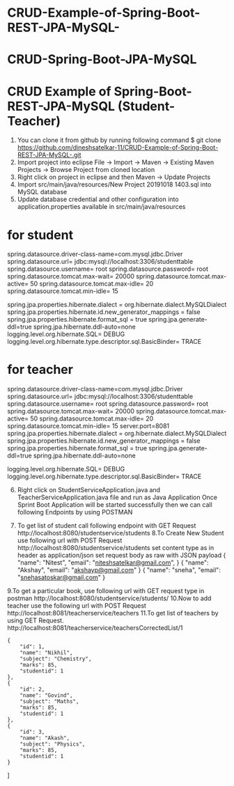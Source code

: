 # CRUD-Example-of-Spring-Boot-REST-JPA-MySQL-
# CRUD-Spring-Boot-JPA-MySQL
# CRUD Example of Spring-Boot-REST-JPA-MySQL (Student-Teacher)
1. You can clone it from github by running following command
  $ git clone https://github.com/dineshsatelkar-11/CRUD-Example-of-Spring-Boot-REST-JPA-MySQL-.git
2. Import project into eclipse
  File -> Import -> Maven -> Existing Maven Projects -> Browse Project from cloned location
3. Right click on project in eclipse and then Maven -> Update Projects
4. Import src/main/java/resources/New Project 20191018 1403.sql into MySQL database
5. Update database credential and other configuration into application.properties available in src/main/java/resources


# for student
spring.datasource.driver-class-name=com.mysql.jdbc.Driver
spring.datasource.url= jdbc:mysql://localhost:3306/studenttable
spring.datasource.username= root
spring.datasource.password= root
spring.datasource.tomcat.max-wait= 20000
spring.datasource.tomcat.max-active= 50
spring.datasource.tomcat.max-idle= 20
spring.datasource.tomcat.min-idle= 15

spring.jpa.properties.hibernate.dialect = org.hibernate.dialect.MySQLDialect
spring.jpa.properties.hibernate.id.new_generator_mappings = false
spring.jpa.properties.hibernate.format_sql = true
spring.jpa.generate-ddl=true
spring.jpa.hibernate.ddl-auto=none
logging.level.org.hibernate.SQL= DEBUG
logging.level.org.hibernate.type.descriptor.sql.BasicBinder= TRACE

# for teacher
spring.datasource.driver-class-name=com.mysql.jdbc.Driver
spring.datasource.url= jdbc:mysql://localhost:3306/studenttable
spring.datasource.username= root
spring.datasource.password= root
spring.datasource.tomcat.max-wait= 20000
spring.datasource.tomcat.max-active= 50
spring.datasource.tomcat.max-idle= 20
spring.datasource.tomcat.min-idle= 15
server.port=8081
spring.jpa.properties.hibernate.dialect = org.hibernate.dialect.MySQLDialect
spring.jpa.properties.hibernate.id.new_generator_mappings = false
spring.jpa.properties.hibernate.format_sql = true
spring.jpa.generate-ddl=true
spring.jpa.hibernate.ddl-auto=none

logging.level.org.hibernate.SQL= DEBUG
logging.level.org.hibernate.type.descriptor.sql.BasicBinder= TRACE

6. Right click on StudentServiceApplication.java and TeacherServiceApplication.java  file and run as Java Application
Once Sprint Boot Application will be started successfully then we
can call following Endpoints by using POSTMAN

7. To get list of student call following endpoint with GET Request
  http://localhost:8080/studentservice/students
8.To Create New Student use following url with POST Request
  http://localhost:8080/studentservice/students
set content type as in header as application/json
set request body as raw with JSON payload
  {
     "name": "Nitest",
     "email": "niteshsatelkar@gmail.com",
  }
  {
    "name": "Akshay",
    "email": "akshayp@gmail.com"
  }
  { 
    "name": "sneha",
    "email": "snehasatoskar@gmail.com"
  }

9.To get a particular book, use following url with GET request type in postman
  http://localhost:8080/studentservice/students/<id>
10.Now to add teacher use the following url with POST Request
http://localhost:8081/teacherservice/teachers
11.To get list of teachers by using GET Request.
http://localhost:8081/teacherservice/teachersCorrectedList/1


    {
        "id": 1,
        "name": "Nikhil",
        "subject": "Chemistry",
        "marks": 85,
        "studentid": 1
    },
    {
        "id": 2,
        "name": "Govind",
        "subject": "Maths",
        "marks": 85,
        "studentid": 1
    },
    {
        "id": 3,
        "name": "Akash",
        "subject": "Physics",
        "marks": 85,
        "studentid": 1
    }
]
